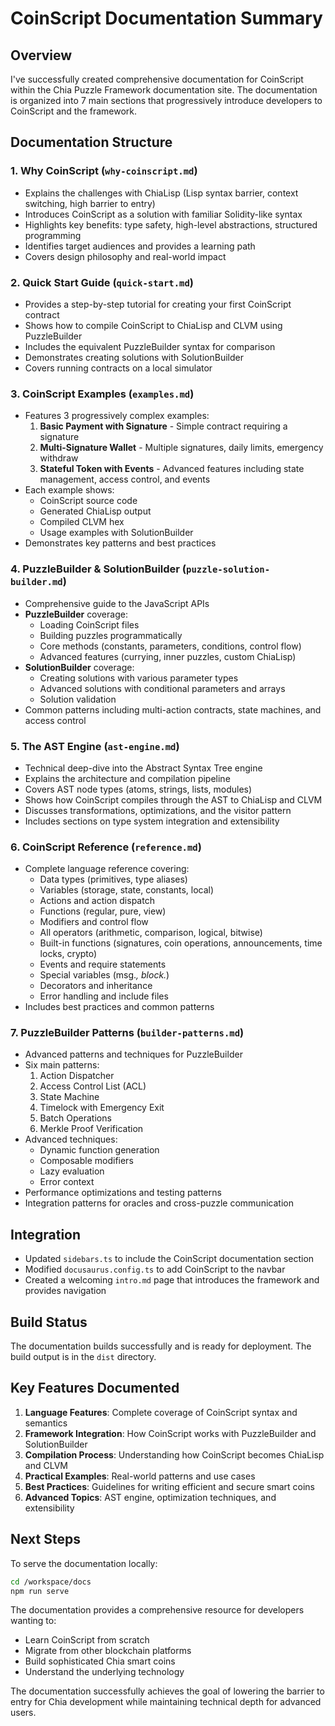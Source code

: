 # CoinScript Documentation Summary

## Overview

I've successfully created comprehensive documentation for CoinScript within the Chia Puzzle Framework documentation site. The documentation is organized into 7 main sections that progressively introduce developers to CoinScript and the framework.

## Documentation Structure

### 1. **Why CoinScript** (`why-coinscript.md`)
- Explains the challenges with ChiaLisp (Lisp syntax barrier, context switching, high barrier to entry)
- Introduces CoinScript as a solution with familiar Solidity-like syntax
- Highlights key benefits: type safety, high-level abstractions, structured programming
- Identifies target audiences and provides a learning path
- Covers design philosophy and real-world impact

### 2. **Quick Start Guide** (`quick-start.md`)
- Provides a step-by-step tutorial for creating your first CoinScript contract
- Shows how to compile CoinScript to ChiaLisp and CLVM using PuzzleBuilder
- Includes the equivalent PuzzleBuilder syntax for comparison
- Demonstrates creating solutions with SolutionBuilder
- Covers running contracts on a local simulator

### 3. **CoinScript Examples** (`examples.md`)
- Features 3 progressively complex examples:
  1. **Basic Payment with Signature** - Simple contract requiring a signature
  2. **Multi-Signature Wallet** - Multiple signatures, daily limits, emergency withdraw
  3. **Stateful Token with Events** - Advanced features including state management, access control, and events
- Each example shows:
  - CoinScript source code
  - Generated ChiaLisp output
  - Compiled CLVM hex
  - Usage examples with SolutionBuilder
- Demonstrates key patterns and best practices

### 4. **PuzzleBuilder & SolutionBuilder** (`puzzle-solution-builder.md`)
- Comprehensive guide to the JavaScript APIs
- **PuzzleBuilder** coverage:
  - Loading CoinScript files
  - Building puzzles programmatically
  - Core methods (constants, parameters, conditions, control flow)
  - Advanced features (currying, inner puzzles, custom ChiaLisp)
- **SolutionBuilder** coverage:
  - Creating solutions with various parameter types
  - Advanced solutions with conditional parameters and arrays
  - Solution validation
- Common patterns including multi-action contracts, state machines, and access control

### 5. **The AST Engine** (`ast-engine.md`)
- Technical deep-dive into the Abstract Syntax Tree engine
- Explains the architecture and compilation pipeline
- Covers AST node types (atoms, strings, lists, modules)
- Shows how CoinScript compiles through the AST to ChiaLisp and CLVM
- Discusses transformations, optimizations, and the visitor pattern
- Includes sections on type system integration and extensibility

### 6. **CoinScript Reference** (`reference.md`)
- Complete language reference covering:
  - Data types (primitives, type aliases)
  - Variables (storage, state, constants, local)
  - Actions and action dispatch
  - Functions (regular, pure, view)
  - Modifiers and control flow
  - All operators (arithmetic, comparison, logical, bitwise)
  - Built-in functions (signatures, coin operations, announcements, time locks, crypto)
  - Events and require statements
  - Special variables (msg.*, block.*)
  - Decorators and inheritance
  - Error handling and include files
- Includes best practices and common patterns

### 7. **PuzzleBuilder Patterns** (`builder-patterns.md`)
- Advanced patterns and techniques for PuzzleBuilder
- Six main patterns:
  1. Action Dispatcher
  2. Access Control List (ACL)
  3. State Machine
  4. Timelock with Emergency Exit
  5. Batch Operations
  6. Merkle Proof Verification
- Advanced techniques:
  - Dynamic function generation
  - Composable modifiers
  - Lazy evaluation
  - Error context
- Performance optimizations and testing patterns
- Integration patterns for oracles and cross-puzzle communication

## Integration

- Updated `sidebars.ts` to include the CoinScript documentation section
- Modified `docusaurus.config.ts` to add CoinScript to the navbar
- Created a welcoming `intro.md` page that introduces the framework and provides navigation

## Build Status

The documentation builds successfully and is ready for deployment. The build output is in the `dist` directory.

## Key Features Documented

1. **Language Features**: Complete coverage of CoinScript syntax and semantics
2. **Framework Integration**: How CoinScript works with PuzzleBuilder and SolutionBuilder
3. **Compilation Process**: Understanding how CoinScript becomes ChiaLisp and CLVM
4. **Practical Examples**: Real-world patterns and use cases
5. **Best Practices**: Guidelines for writing efficient and secure smart coins
6. **Advanced Topics**: AST engine, optimization techniques, and extensibility

## Next Steps

To serve the documentation locally:
```bash
cd /workspace/docs
npm run serve
```

The documentation provides a comprehensive resource for developers wanting to:
- Learn CoinScript from scratch
- Migrate from other blockchain platforms
- Build sophisticated Chia smart coins
- Understand the underlying technology

The documentation successfully achieves the goal of lowering the barrier to entry for Chia development while maintaining technical depth for advanced users.